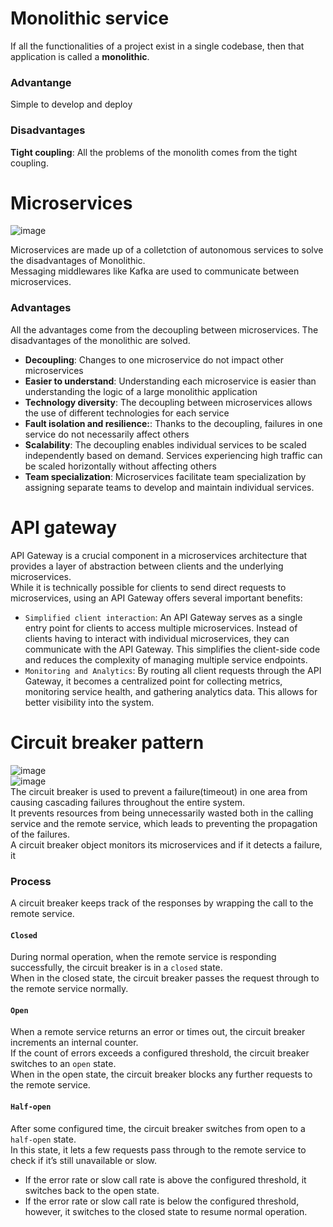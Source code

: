 # Monolithic service
If all the functionalities of a project exist in a single codebase, then that application is called a **monolithic**.
### Advantange
Simple to develop and deploy
### Disadvantages
**Tight coupling**: All the problems of the monolith comes from the tight coupling.<br>

# Microservices
![image](https://github.com/vacu9708/Fundamental-knowledge/assets/67142421/e4b033c0-4744-4488-bbf2-9bafad8dcde2)

Microservices are made up of a colletction of autonomous services to solve the disadvantages of Monolithic.<br>
Messaging middlewares like Kafka are used to communicate between microservices.<br>
### Advantages
All the advantages come from the decoupling between microservices. The disadvantages of the monolithic are solved.<br>
- **Decoupling**: Changes to one microservice do not impact other microservices
- **Easier to understand**: Understanding each microservice is easier than understanding the logic of a large monolithic application
- **Technology diversity**: The decoupling between microservices allows the use of different technologies for each service
- **Fault isolation and resilience:**: Thanks to the decoupling, failures in one service do not necessarily affect others
- **Scalability**: The decoupling enables individual services to be scaled independently based on demand. Services experiencing high traffic can be scaled horizontally without affecting others
- **Team specialization**: Microservices facilitate team specialization by assigning separate teams to develop and maintain individual services.

# API gateway
API Gateway is a crucial component in a microservices architecture that provides a layer of abstraction between clients and the underlying microservices.<br>
While it is technically possible for clients to send direct requests to microservices, using an API Gateway offers several important benefits:
- `Simplified client interaction`: An API Gateway serves as a single entry point for clients to access multiple microservices. Instead of clients having to interact with individual microservices, they can communicate with the API Gateway. This simplifies the client-side code and reduces the complexity of managing multiple service endpoints.
- `Monitoring and Analytics`: By routing all client requests through the API Gateway, it becomes a centralized point for collecting metrics, monitoring service health, and gathering analytics data. This allows for better visibility into the system.

# Circuit breaker pattern
![image](https://user-images.githubusercontent.com/67142421/235345619-b29d9116-d1aa-4ef3-bd1c-8ebe126c01f0.png)<br>
![image](https://user-images.githubusercontent.com/67142421/235345623-c4b76fa3-1ab6-4625-ab6f-1f9c3f7bfbfa.png)<br>
The circuit breaker is used to prevent a failure(timeout) in one area from causing cascading failures throughout the entire system.<br>
It prevents resources from being unnecessarily wasted both in the calling service and the remote service, which leads to preventing the propagation of the failures.<br>
A circuit breaker object monitors its microservices and if it detects a failure, it 
### Process
A circuit breaker keeps track of the responses by wrapping the call to the remote service.
#### `Closed`
During normal operation, when the remote service is responding successfully, the circuit breaker is in a `closed` state.<br>
When in the closed state, the circuit breaker passes the request through to the remote service normally.
#### `Open`
When a remote service returns an error or times out, the circuit breaker increments an internal counter.<br>
If the count of errors exceeds a configured threshold, the circuit breaker switches to an `open` state.<br>
When in the open state, the circuit breaker blocks any further requests to the remote service.
#### `Half-open`
After some configured time, the circuit breaker switches from open to a `half-open` state.<br>
In this state, it lets a few requests pass through to the remote service to check if it’s still unavailable or slow.
- If the error rate or slow call rate is above the configured threshold, it switches back to the open state.
- If the error rate or slow call rate is below the configured threshold, however, it switches to the closed state to resume normal operation.
